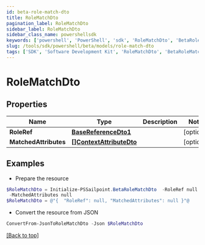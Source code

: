 ```yaml
---
id: beta-role-match-dto
title: RoleMatchDto
pagination_label: RoleMatchDto
sidebar_label: RoleMatchDto
sidebar_class_name: powershellsdk
keywords: ['powershell', 'PowerShell', 'sdk', 'RoleMatchDto', 'BetaRoleMatchDto'] 
slug: /tools/sdk/powershell/beta/models/role-match-dto
tags: ['SDK', 'Software Development Kit', 'RoleMatchDto', 'BetaRoleMatchDto']
---
```



# RoleMatchDto

## Properties

Name | Type | Description | Notes
------------ | ------------- | ------------- | -------------
**RoleRef** | [**BaseReferenceDto1**](base-reference-dto1) |  | [optional] 
**MatchedAttributes** | [**[]ContextAttributeDto**](context-attribute-dto) |  | [optional] 

## Examples

- Prepare the resource
```powershell
$RoleMatchDto = Initialize-PSSailpoint.BetaRoleMatchDto  -RoleRef null `
 -MatchedAttributes null
$RoleMatchDto = @"{  "RoleRef": null, "MatchedAttributes": null }"@
```

- Convert the resource from JSON
```powershell
ConvertFrom-JsonToRoleMatchDto -Json $RoleMatchDto
```


[[Back to top]](#) 

